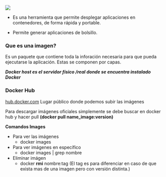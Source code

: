 ![](https://profile.es/wp-content/media/image.png ) 

* Es una herramienta que permite desplegar aplicaciones en contenedores, de forma rápida y portable.

* Permite generar aplicaciones de bolsillo.

### Que es una imagen?
Es un paquete que contiene toda la inforación necesaria para que pueda ejecutarse la aplicación. Estas se componen por capas.

***Docker host es el servidor físico /real donde se encuentra instalado Docker***

### Docker Hub
[hub.docker.com](https://hub.docker.com)
Lugar público donde podemos subir las imágenes

Para descargar imágenes oficiales simplemente se debe buscar en docker hub y hacer pull
**(docker pull name_image:version)**

**Comandos Images**
* Para ver las imágenes
    * docker images
* Para ver imágenes en específico
    * docker images | grep nombre
* Eliminar imágen
    * docker **rmi** nombre:tag (El tag es para diferenciar en caso de que exista mas de una imagen pero con versión distinta.)
